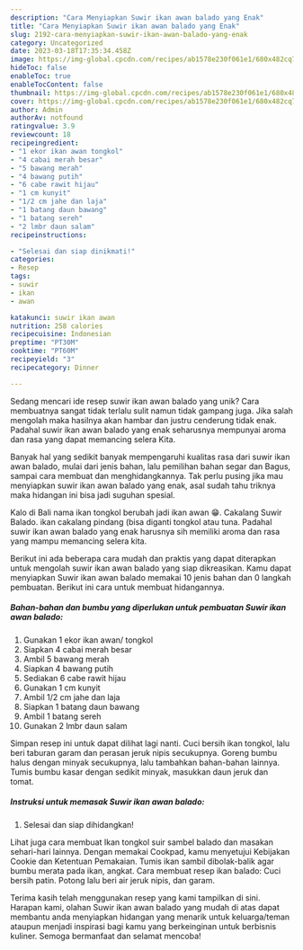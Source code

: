 ```yaml
---
description: "Cara Menyiapkan Suwir ikan awan balado yang Enak"
title: "Cara Menyiapkan Suwir ikan awan balado yang Enak"
slug: 2192-cara-menyiapkan-suwir-ikan-awan-balado-yang-enak
category: Uncategorized
date: 2023-03-18T17:35:34.458Z
image: https://img-global.cpcdn.com/recipes/ab1578e230f061e1/680x482cq70/suwir-ikan-awan-balado-foto-resep-utama.jpg
hideToc: false
enableToc: true
enableTocContent: false
thumbnail: https://img-global.cpcdn.com/recipes/ab1578e230f061e1/680x482cq70/suwir-ikan-awan-balado-foto-resep-utama.jpg
cover: https://img-global.cpcdn.com/recipes/ab1578e230f061e1/680x482cq70/suwir-ikan-awan-balado-foto-resep-utama.jpg
author: Admin
authorAv: notfound
ratingvalue: 3.9
reviewcount: 18
recipeingredient:
- "1 ekor ikan awan tongkol"
- "4 cabai merah besar"
- "5 bawang merah"
- "4 bawang putih"
- "6 cabe rawit hijau"
- "1 cm kunyit"
- "1/2 cm jahe dan laja"
- "1 batang daun bawang"
- "1 batang sereh"
- "2 lmbr daun salam"
recipeinstructions:

- "Selesai dan siap dinikmati!"
categories:
- Resep
tags:
- suwir
- ikan
- awan

katakunci: suwir ikan awan 
nutrition: 258 calories
recipecuisine: Indonesian
preptime: "PT30M"
cooktime: "PT60M"
recipeyield: "3"
recipecategory: Dinner

---
```





Sedang mencari ide resep suwir ikan awan balado yang unik? Cara membuatnya sangat tidak terlalu sulit namun tidak gampang juga. Jika salah mengolah maka hasilnya akan hambar dan justru cenderung tidak enak. Padahal suwir ikan awan balado yang enak seharusnya mempunyai aroma dan rasa yang dapat memancing selera Kita.





Banyak hal yang sedikit banyak mempengaruhi kualitas rasa dari suwir ikan awan balado, mulai dari jenis bahan, lalu pemilihan bahan segar dan Bagus, sampai cara membuat dan menghidangkannya. Tak perlu pusing jika mau menyiapkan suwir ikan awan balado yang enak,      asal sudah tahu triknya maka hidangan ini bisa jadi suguhan spesial.














Kalo di Bali nama ikan tongkol berubah jadi ikan awan 😁. Cakalang Suwir Balado. ikan cakalang pindang (bisa diganti tongkol atau tuna. Padahal suwir ikan awan balado yang enak harusnya sih memiliki aroma dan rasa yang mampu memancing selera kita.






Berikut ini ada beberapa cara mudah dan praktis yang dapat diterapkan untuk mengolah suwir ikan awan balado yang siap dikreasikan. Kamu dapat menyiapkan Suwir ikan awan balado memakai 10 jenis bahan dan 0 langkah pembuatan. Berikut ini cara untuk membuat hidangannya.

<!--inarticleads1-->

##### Bahan-bahan dan bumbu yang diperlukan untuk pembuatan Suwir ikan awan balado:

1. Gunakan 1 ekor ikan awan/ tongkol
1. Siapkan 4 cabai merah besar
1. Ambil 5 bawang merah
1. Siapkan 4 bawang putih
1. Sediakan 6 cabe rawit hijau
1. Gunakan 1 cm kunyit
1. Ambil 1/2 cm jahe dan laja
1. Siapkan 1 batang daun bawang
1. Ambil 1 batang sereh
1. Gunakan 2 lmbr daun salam


Simpan resep ini untuk dapat dilihat lagi nanti. Cuci bersih ikan tongkol, lalu beri taburan garam dan perasan jeruk nipis secukupnya. Goreng bumbu halus dengan minyak secukupnya, lalu tambahkan bahan-bahan lainnya. Tumis bumbu kasar dengan sedikit minyak, masukkan daun jeruk dan tomat. 

<!--inarticleads2-->

##### Instruksi untuk memasak Suwir ikan awan balado:


1. Selesai dan siap dihidangkan!

Lihat juga cara membuat Ikan tongkol suir sambel balado dan masakan sehari-hari lainnya. Dengan memakai Cookpad, kamu menyetujui Kebijakan Cookie dan Ketentuan Pemakaian. Tumis ikan sambil dibolak-balik agar bumbu merata pada ikan, angkat. Cara membuat resep ikan balado: Cuci bersih patin. Potong lalu beri air jeruk nipis, dan garam. 

Terima kasih telah menggunakan resep yang kami tampilkan di sini. Harapan kami, olahan Suwir ikan awan balado yang mudah di atas dapat membantu anda menyiapkan hidangan yang menarik untuk keluarga/teman ataupun menjadi inspirasi bagi kamu yang berkeinginan untuk berbisnis kuliner. Semoga bermanfaat dan selamat mencoba!

